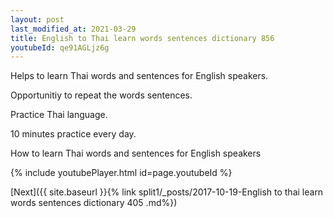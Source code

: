 ```yaml
---
layout: post
last_modified_at: 2021-03-29
title: English to Thai learn words sentences dictionary 856 
youtubeId: qe91AGLjz6g
---
```

 
 
Helps to learn Thai words and sentences for English speakers.

Opportunitiy to repeat the words sentences. 

Practice Thai language. 
 
10 minutes practice every day. 
 
How to learn Thai words and sentences for English speakers 
 
{% include youtubePlayer.html id=page.youtubeId %}
 
 
[Next]({{ site.baseurl }}{% link  split1/_posts/2017-10-19-English to thai learn words sentences dictionary 405 .md%})
 
